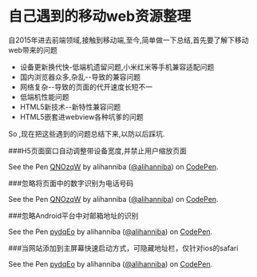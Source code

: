 # 自己遇到的移动web资源整理
自2015年进去前端领域,接触到移动端,至今,简单做一下总结,首先要了解下移动web带来的问题
* 设备更新换代快-低端机遗留问题,小米红米等手机兼容适配问题
* 国内浏览器众多,杂乱--导致的兼容问题
* 网络复杂--导致的页面的代开速度长短不一
* 低端机性能问题
* HTML5新技术--新特性兼容问题
* HTML5嵌套进webview各种坑爹的问题

So ,现在把这些遇到的问题总结下来,以防以后踩坑.

###H5页面窗口自动调整带设备宽度,并禁止用户缩放页面

<p data-height="189" data-theme-id="0" data-slug-hash="QNOzqW" data-default-tab="html" data-user="alihanniba" class="codepen">See the Pen <a href="http://codepen.io/alihanniba/pen/QNOzqW/">QNOzqW</a> by alihanniba (<a href="http://codepen.io/alihanniba">@alihanniba</a>) on <a href="http://codepen.io">CodePen</a>.</p>
<script async src="//assets.codepen.io/assets/embed/ei.js"></script>

###忽略将页面中的数字识别为电话号码

<p data-height="194" data-theme-id="0" data-slug-hash="QNOzqW" data-default-tab="html" data-user="alihanniba" class="codepen">See the Pen <a href="http://codepen.io/alihanniba/pen/QNOzqW/">QNOzqW</a> by alihanniba (<a href="http://codepen.io/alihanniba">@alihanniba</a>) on <a href="http://codepen.io">CodePen</a>.</p>
<script async src="//assets.codepen.io/assets/embed/ei.js"></script>


###忽略Android平台中对邮箱地址的识别

<p data-height="75" data-theme-id="0" data-slug-hash="pydqEo" data-default-tab="result" data-user="alihanniba" data-preview="true" class="codepen">See the Pen <a href="http://codepen.io/alihanniba/pen/pydqEo/">pydqEo</a> by alihanniba (<a href="http://codepen.io/alihanniba">@alihanniba</a>) on <a href="http://codepen.io">CodePen</a>.</p>
<script async src="//assets.codepen.io/assets/embed/ei.js"></script>


###当网站添加到主屏幕快速启动方式，可隐藏地址栏，仅针对ios的safari

<p data-height="96" data-theme-id="0" data-slug-hash="pydqEo" data-default-tab="html" data-user="alihanniba" class="codepen">See the Pen <a href="http://codepen.io/alihanniba/pen/pydqEo/">pydqEo</a> by alihanniba (<a href="http://codepen.io/alihanniba">@alihanniba</a>) on <a href="http://codepen.io">CodePen</a>.</p>
<script async src="//assets.codepen.io/assets/embed/ei.js"></script>


